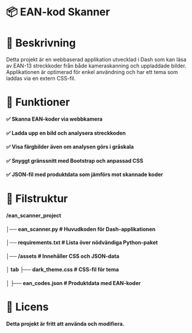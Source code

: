 # 📦 EAN-kod Skanner
#
# 📝 Beskrivning
Detta projekt är en webbaserad applikation utvecklad i Dash som kan läsa av EAN-13 streckkoder från både kameraskanning och uppladdade bilder. Applikationen är optimerad för enkel användning och har ett tema som laddas via en extern CSS-fil.
#
# 🚀 Funktioner
#### ✅ Skanna EAN-koder via webbkamera
#### ✅ Ladda upp en bild och analysera streckkoden
#### ✅ Visa färgbilder även om analysen görs i gråskala
#### ✅ Snyggt gränssnitt med Bootstrap och anpassad CSS
#### ✅ JSON-fil med produktdata som jämförs mot skannade koder
#
# 📁 Filstruktur
#### /ean_scanner_project
#### │── ean_scanner.py        # Huvudkoden för Dash-applikationen
#### │── requirements.txt      # Lista över nödvändiga Python-paket
#### │── /assets               # Innehåller CSS och JSON-data
#### │ tab  ├── dark_theme.css    # CSS-fil för tema
#### │   ├── ean_codes.json    # Produktdata med EAN-koder
#


# 📜 Licens
#### Detta projekt är fritt att använda och modifiera.

